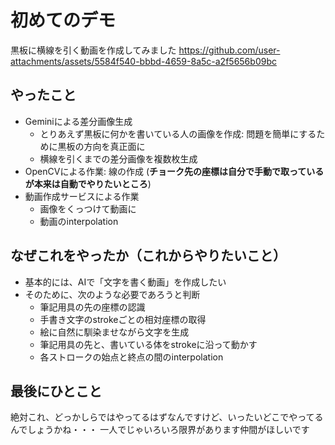 # 初めてのデモ
黒板に横線を引く動画を作成してみました
https://github.com/user-attachments/assets/5584f540-bbbd-4659-8a5c-a2f5656b09bc

## やったこと
- Geminiによる差分画像生成
  - とりあえず黒板に何かを書いている人の画像を作成: 問題を簡単にするために黒板の方向を真正面に
  - 横線を引くまでの差分画像を複数枚生成
- OpenCVによる作業: 線の作成 (**チョーク先の座標は自分で手動で取っているが本来は自動でやりたいところ**)
- 動画作成サービスによる作業
  - 画像をくっつけて動画に
  - 動画のinterpolation

## なぜこれをやったか（これからやりたいこと）
- 基本的には、AIで「文字を書く動画」を作成したい
- そのために、次のような必要であろうと判断
  - 筆記用具の先の座標の認識
  - 手書き文字のstrokeごとの相対座標の取得
  - 絵に自然に馴染ませながら文字を生成
  - 筆記用具の先と、書いている体をstrokeに沿って動かす
  - 各ストロークの始点と終点の間のinterpolation

## 最後にひとこと
絶対これ、どっかしらではやってるはずなんですけど、いったいどこでやってるんでしょうかね・・・
一人でじゃいろいろ限界があります仲間がほしいです
